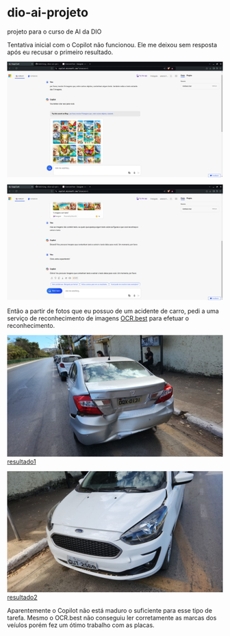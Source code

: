 # dio-ai-projeto
projeto para o curso de AI da DIO

Tentativa inicial com o Copilot não funcionou. Ele me deixou sem resposta após eu recusar o primeiro resultado.

![copilot1](https://github.com/antoniofmoliveira/dio-ai-projeto/blob/main/copilot1.png)

![copilot2](https://github.com/antoniofmoliveira/dio-ai-projeto/blob/main/copilot2.png)

Então a partir de fotos que eu possuo de um acidente de carro, pedi a uma serviço de reconhecimento de imagens [OCR.best](https://www.ocr.best/) para efetuar o reconhecimento.

![imagem1](https://github.com/antoniofmoliveira/dio-ai-projeto/blob/main/inputs/imagem1.jpeg)  [resultado1](https://github.com/antoniofmoliveira/dio-ai-projeto/blob/main/output/OCR1.txt)

![imagem2](https://github.com/antoniofmoliveira/dio-ai-projeto/blob/main/inputs/imagem2.jpeg)   [resultado2](https://github.com/antoniofmoliveira/dio-ai-projeto/blob/main/output/OCR2.txt)

Aparentemente o Copilot não está maduro o suficiente para esse tipo de tarefa. Mesmo o OCR.best não conseguiu ler corretamente as marcas dos veíulos porém fez um ótimo trabalho com as placas.

